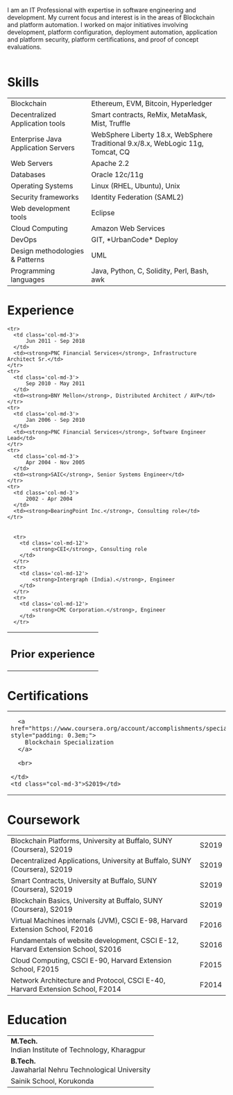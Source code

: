 

 I am an IT Professional with expertise in software engineering and development. My current focus and interest is in the areas of Blockchain and platform automation. I worked on major initiatives involving development, platform configuration, deployment automation, application and platform security, platform certifications, and proof of concept evaluations. <br><br>


# <i class="fa fa-chevron-right"></i> Skills


<table class="table table-hover">
<tr>
  <td class='col-md-2'>Blockchain</td>
  <td markdown="1">
Ethereum, EVM, Bitcoin, Hyperledger
  </td>
</tr>
<tr>
  <td class='col-md-2'>Decentralized Application tools</td>
  <td markdown="1">
Smart contracts, ReMix, MetaMask, Mist, Truffle
  </td>
</tr>
<tr>
  <td class='col-md-2'>Enterprise Java Application Servers</td>
  <td markdown="1">
WebSphere Liberty 18.x, WebSphere Traditional 9.x/8.x, WebLogic 11g, Tomcat, CQ
  </td>
</tr>
<tr>
  <td class='col-md-2'>Web Servers</td>
  <td markdown="1">
Apache 2.2
  </td>
</tr>
<tr>
  <td class='col-md-2'>Databases</td>
  <td markdown="1">
Oracle 12c/11g
  </td>
</tr>
<tr>
  <td class='col-md-2'>Operating Systems</td>
  <td markdown="1">
Linux (RHEL, Ubuntu), Unix
  </td>
</tr>
<tr>
  <td class='col-md-2'>Security frameworks</td>
  <td markdown="1">
Identity Federation (SAML2)
  </td>
</tr>
<tr>
  <td class='col-md-2'>Web development tools</td>
  <td markdown="1">
Eclipse
  </td>
</tr>
<tr>
  <td class='col-md-2'>Cloud Computing</td>
  <td markdown="1">
Amazon Web Services
  </td>
</tr>
<tr>
  <td class='col-md-2'>DevOps</td>
  <td markdown="1">
GIT, *UrbanCode* Deploy
  </td>
</tr>
<tr>
  <td class='col-md-2'>Design methodologies & Patterns</td>
  <td markdown="1">
UML
  </td>
</tr>
<tr>
  <td class='col-md-2'>Programming languages</td>
  <td markdown="1">
Java, Python, C, Solidity, Perl, Bash, awk
  </td>
</tr>
</table>


# <i class="fa fa-chevron-right"></i> Experience



<table class="table table-hover">


    <tr>
      <td class='col-md-3'>
          Jun 2011 - Sep 2018
      </td>
      <td><strong>PNC Financial Services</strong>, Infrastructure Architect Sr.</td>
    </tr>
    <tr>
      <td class='col-md-3'>
          Sep 2010 - May 2011
      </td>
      <td><strong>BNY Mellon</strong>, Distributed Architect / AVP</td>
    </tr>
    <tr>
      <td class='col-md-3'>
          Jan 2006 - Sep 2010
      </td>
      <td><strong>PNC Financial Services</strong>, Software Engineer Lead</td>
    </tr>
    <tr>
      <td class='col-md-3'>
          Apr 2004 - Nov 2005
      </td>
      <td><strong>SAIC</strong>, Senior Systems Engineer</td>
    </tr>
    <tr>
      <td class='col-md-3'>
          2002 - Apr 2004
      </td>
      <td><strong>BearingPoint Inc.</strong>, Consulting role</td>
    </tr>

</table>

<table class="table table-hover">

  <tr>
    <td class='col-md-12'>
      <h2 id="-experience">Prior experience</h2>
    </td>
  </tr>

      <tr>
        <td class='col-md-12'>
            <strong>CEI</strong>, Consulting role
        </td>
      </tr>
      <tr>
        <td class='col-md-12'>
            <strong>Intergraph (India).</strong>, Engineer
        </td>
      </tr>
      <tr>
        <td class='col-md-12'>
            <strong>CMC Corporation.</strong>, Engineer
        </td>
      </tr>

</table>


# <i class="fa fa-chevron-right"></i> Certifications



<table class="table table-hover">
  <tr>
    <td class="col-md-9">

      <a href="https://www.coursera.org/account/accomplishments/specialization/4ZGU758SQXP5" style="padding: 0.3em;">
        Blockchain Specialization
      </a>

      <br>
      
    </td>
    <td class="col-md-3">S2019</td>
  </tr>
</table>


# <i class="fa fa-chevron-right"></i> Coursework



<table class="table table-hover">

  <tr>
    <td class="col-md-9">
      Blockchain Platforms,
        University at Buffalo, SUNY (Coursera),
      S2019
    </td>
    <td class="col-md-3">S2019</td>
  </tr>
  <tr>
    <td class="col-md-9">
      Decentralized Applications,
        University at Buffalo, SUNY (Coursera),
      S2019
    </td>
    <td class="col-md-3">S2019</td>
  </tr>
  <tr>
    <td class="col-md-9">
      Smart Contracts,
        University at Buffalo, SUNY (Coursera),
      S2019
    </td>
    <td class="col-md-3">S2019</td>
  </tr>
  <tr>
    <td class="col-md-9">
      Blockchain Basics,
        University at Buffalo, SUNY (Coursera),
      S2019
    </td>
    <td class="col-md-3">S2019</td>
  </tr>
  <tr>
    <td class="col-md-9">
      Virtual Machines internals (JVM), CSCI E-98,
        Harvard Extension School,
      F2016
    </td>
    <td class="col-md-3">F2016</td>
  </tr>
  <tr>
    <td class="col-md-9">
      Fundamentals of website development, CSCI E-12,
        Harvard Extension School,
      S2016
    </td>
    <td class="col-md-3">S2016</td>
  </tr>
  <tr>
    <td class="col-md-9">
      Cloud Computing, CSCI E-90,
        Harvard Extension School,
      F2015
    </td>
    <td class="col-md-3">F2015</td>
  </tr>
  <tr>
    <td class="col-md-9">
      Network Architecture and Protocol, CSCI E-40,
        Harvard Extension School,
      F2014
    </td>
    <td class="col-md-3">F2014</td>
  </tr>
</table>


# <i class="fa fa-chevron-right"></i> Education



<table class="table table-hover">
  <tr>
    <td>
        <strong>M.Tech.</strong>
        <br>
      Indian Institute of Technology, Kharagpur
    </td>
  </tr>
  <tr>
    <td>
        <strong>B.Tech.</strong>
        <br>
      Jawaharlal Nehru Technological University
    </td>
  </tr>
  <tr>
    <td>
      Sainik School, Korukonda
    </td>
  </tr>
</table>
